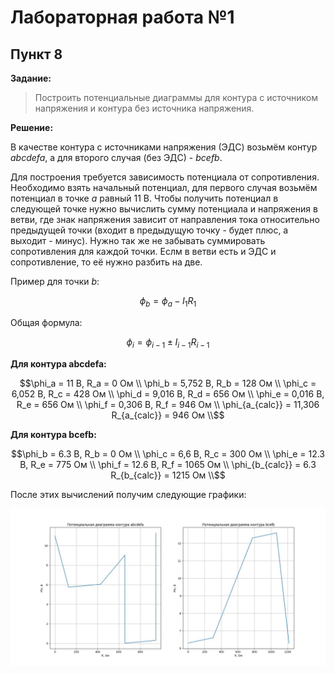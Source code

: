 # Лабораторная работа №1

## Пункт 8

**Задание:**

> Построить потенциальные диаграммы для контура с источником напряжения и контура без источника напряжения.

**Решение:**

В качестве контура с источниками напряжения (ЭДС) возьмём контур *abcdefa*, а для второго случая (без ЭДС) - *bcefb*.

Для построения требуется зависимость потенциала от сопротивления. Необходимо взять начальный потенциал, для первого случая возьмём потенциал в точке *a* равный 11 В. Чтобы получить потенциал в следующей точке нужно вычислить сумму потенциала и напряжения в ветви, где знак напряжения зависит от направления тока относительно предыдущей точки (входит в предыдущую точку - будет плюс, а выходит - минус). Нужно так же не забывать суммировать сопротивления для каждой точки. Еслм в ветви есть и ЭДС и сопротивление, то её нужно разбить на две.

Пример для точки *b*:

```math
\phi_b = \phi_a - I_1 R_1
```

Общая формула:

```math
\phi_i = \phi_{i-1} \pm I_{i-1} R_{i-1}
```

**Для контура abcdefa:**

```math
\phi_a = 11 В, R_a = 0 Ом \\
\phi_b = 5,752 В, R_b = 128 Ом \\
\phi_c = 6,052 В, R_c = 428 Ом \\
\phi_d = 9,016 В, R_d = 656 Ом \\
\phi_e = 0,016 В, R_e = 656 Ом \\
\phi_f = 0,306 В, R_f = 946 Ом \\
\phi_{a_{calc}} = 11,306 R_{a_{calc}} = 946 Ом \\
```

**Для контура bcefb:**

```math
\phi_b = 6.3 В, R_b = 0 Ом \\
\phi_c = 6,6 В, R_c = 300 Ом \\
\phi_e = 12.3 В, R_e = 775 Ом \\
\phi_f = 12.6 В, R_f = 1065 Ом \\
\phi_{b_{calc}} = 6.3 R_{b_{calc}} = 1215 Ом \\
```

После этих вычислений получим следующие графики:

![Потенциальные диаграммы](https://raw.githubusercontent.com/Retr0-code/tec-labs/refs/heads/lab1/lab1/PotentialDiagrams.jpeg)
